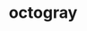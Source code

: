 ---
title: octogray
github_link: https://github.com/rcmdnk/octogray
demo_preview: http://rcmdnk.github.io/
demo_screenshot: 
description: Gray calm theme. Attached setup script helps you to setup with some
  3rd party plugins.
---
